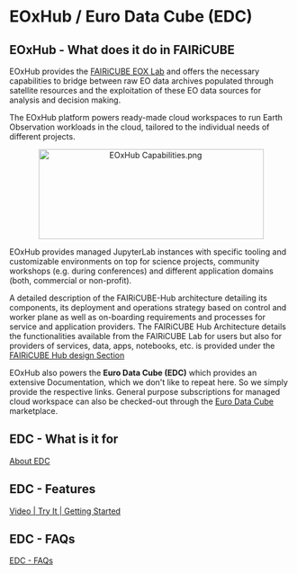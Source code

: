 # EOxHub / Euro Data Cube (EDC)

## EOxHub - What does it do in FAIRiCUBE

EOxHub provides the [FAIRiCUBE EOX Lab](../user_guide/eox_lab.md) and offers the necessary capabilities to bridge between raw EO data archives populated through satellite resources and the exploitation of these EO data sources for analysis and decision making.

The EOxHub platform powers ready-made cloud workspaces to run Earth Observation workloads in the cloud, tailored to the individual needs of different projects.

<p align="center">
    <img src="../../images/eoxhub_capabilities.png" alt="EOxHub Capabilities.png" style="height: 160px; width:400px;"/>
</p>

EOxHub provides managed JupyterLab instances with specific tooling and customizable environments on top for science projects, community workshops (e.g. during conferences) and different application domains (both, commercial or non-profit).

A detailed description of the FAIRiCUBE-Hub architecture detailing its components, its deployment and operations strategy based on control and worker plane as well as on-boarding requirements and processes for service and application providers. The FAIRiCUBE Hub Architecture details the functionalities available from the FAIRiCUBE Lab for users but also for providers of services, data, apps, notebooks, etc. is provided under the [FAIRiCUBE Hub design Section](../overview/fic_hub.md)

EOxHub also powers the **Euro Data Cube (EDC)** which provides an extensive Documentation, which we don't like to repeat here. So we simply provide the respective links.
General purpose subscriptions for managed cloud workspace can also be checked-out through the [Euro Data Cube](https://eurodatacube.com/marketplace) marketplace.

## EDC - What is it for

[About EDC](https://eurodatacube.com/documentation)


## EDC - Features

[Video | Try It | Getting Started](https://eurodatacube.com/)


## EDC - FAQs

[EDC - FAQs](https://eurodatacube.com/support)

